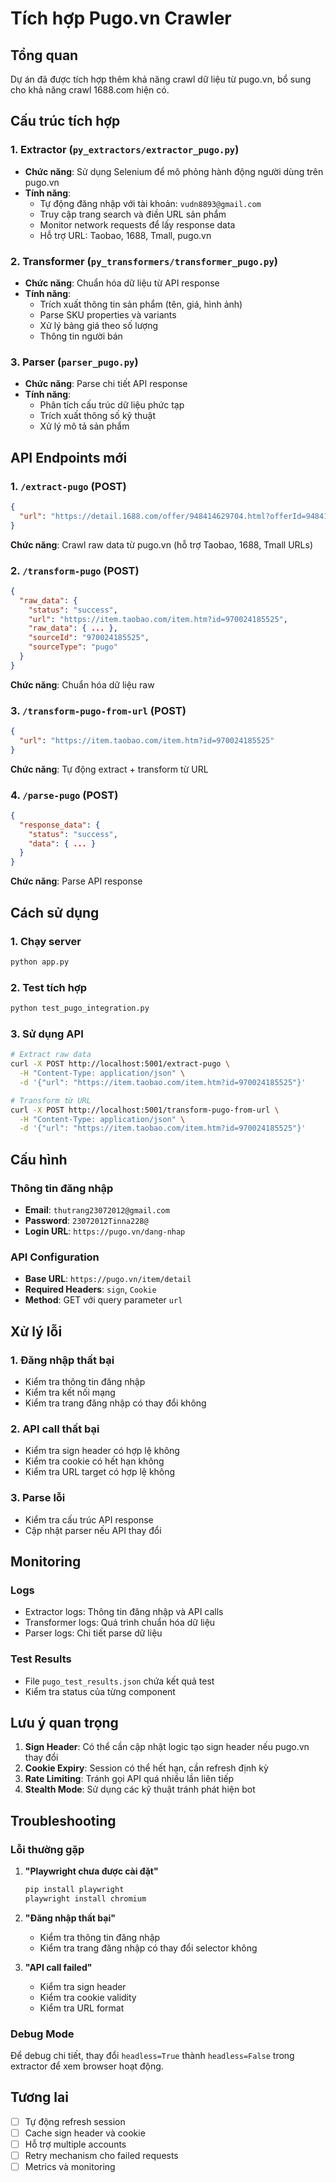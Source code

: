 # Tích hợp Pugo.vn Crawler

## Tổng quan

Dự án đã được tích hợp thêm khả năng crawl dữ liệu từ pugo.vn, bổ sung cho khả năng crawl 1688.com hiện có.

## Cấu trúc tích hợp

### 1. Extractor (`py_extractors/extractor_pugo.py`)
- **Chức năng**: Sử dụng Selenium để mô phỏng hành động người dùng trên pugo.vn
- **Tính năng**:
  - Tự động đăng nhập với tài khoản: `vudn8893@gmail.com`
  - Truy cập trang search và điền URL sản phẩm
  - Monitor network requests để lấy response data
  - Hỗ trợ URL: Taobao, 1688, Tmall, pugo.vn

### 2. Transformer (`py_transformers/transformer_pugo.py`)
- **Chức năng**: Chuẩn hóa dữ liệu từ API response
- **Tính năng**:
  - Trích xuất thông tin sản phẩm (tên, giá, hình ảnh)
  - Parse SKU properties và variants
  - Xử lý bảng giá theo số lượng
  - Thông tin người bán

### 3. Parser (`parser_pugo.py`)
- **Chức năng**: Parse chi tiết API response
- **Tính năng**:
  - Phân tích cấu trúc dữ liệu phức tạp
  - Trích xuất thông số kỹ thuật
  - Xử lý mô tả sản phẩm

## API Endpoints mới

### 1. `/extract-pugo` (POST)
```json
{
  "url": "https://detail.1688.com/offer/948414629704.html?offerId=948414629704&spm=a260k.home2025.recommendpart.2"
}
```
**Chức năng**: Crawl raw data từ pugo.vn (hỗ trợ Taobao, 1688, Tmall URLs)

### 2. `/transform-pugo` (POST)
```json
{
  "raw_data": {
    "status": "success",
    "url": "https://item.taobao.com/item.htm?id=970024185525",
    "raw_data": { ... },
    "sourceId": "970024185525",
    "sourceType": "pugo"
  }
}
```
**Chức năng**: Chuẩn hóa dữ liệu raw

### 3. `/transform-pugo-from-url` (POST)
```json
{
  "url": "https://item.taobao.com/item.htm?id=970024185525"
}
```
**Chức năng**: Tự động extract + transform từ URL

### 4. `/parse-pugo` (POST)
```json
{
  "response_data": {
    "status": "success",
    "data": { ... }
  }
}
```
**Chức năng**: Parse API response

## Cách sử dụng

### 1. Chạy server
```bash
python app.py
```

### 2. Test tích hợp
```bash
python test_pugo_integration.py
```

### 3. Sử dụng API
```bash
# Extract raw data
curl -X POST http://localhost:5001/extract-pugo \
  -H "Content-Type: application/json" \
  -d '{"url": "https://item.taobao.com/item.htm?id=970024185525"}'

# Transform từ URL
curl -X POST http://localhost:5001/transform-pugo-from-url \
  -H "Content-Type: application/json" \
  -d '{"url": "https://item.taobao.com/item.htm?id=970024185525"}'
```

## Cấu hình

### Thông tin đăng nhập
- **Email**: `thutrang23072012@gmail.com`
- **Password**: `23072012Tinna228@`
- **Login URL**: `https://pugo.vn/dang-nhap`

### API Configuration
- **Base URL**: `https://pugo.vn/item/detail`
- **Required Headers**: `sign`, `Cookie`
- **Method**: GET với query parameter `url`

## Xử lý lỗi

### 1. Đăng nhập thất bại
- Kiểm tra thông tin đăng nhập
- Kiểm tra kết nối mạng
- Kiểm tra trang đăng nhập có thay đổi không

### 2. API call thất bại
- Kiểm tra sign header có hợp lệ không
- Kiểm tra cookie có hết hạn không
- Kiểm tra URL target có hợp lệ không

### 3. Parse lỗi
- Kiểm tra cấu trúc API response
- Cập nhật parser nếu API thay đổi

## Monitoring

### Logs
- Extractor logs: Thông tin đăng nhập và API calls
- Transformer logs: Quá trình chuẩn hóa dữ liệu
- Parser logs: Chi tiết parse dữ liệu

### Test Results
- File `pugo_test_results.json` chứa kết quả test
- Kiểm tra status của từng component

## Lưu ý quan trọng

1. **Sign Header**: Có thể cần cập nhật logic tạo sign header nếu pugo.vn thay đổi
2. **Cookie Expiry**: Session có thể hết hạn, cần refresh định kỳ
3. **Rate Limiting**: Tránh gọi API quá nhiều lần liên tiếp
4. **Stealth Mode**: Sử dụng các kỹ thuật tránh phát hiện bot

## Troubleshooting

### Lỗi thường gặp

1. **"Playwright chưa được cài đặt"**
   ```bash
   pip install playwright
   playwright install chromium
   ```

2. **"Đăng nhập thất bại"**
   - Kiểm tra thông tin đăng nhập
   - Kiểm tra trang đăng nhập có thay đổi selector không

3. **"API call failed"**
   - Kiểm tra sign header
   - Kiểm tra cookie validity
   - Kiểm tra URL format

### Debug Mode
Để debug chi tiết, thay đổi `headless=True` thành `headless=False` trong extractor để xem browser hoạt động.

## Tương lai

- [ ] Tự động refresh session
- [ ] Cache sign header và cookie
- [ ] Hỗ trợ multiple accounts
- [ ] Retry mechanism cho failed requests
- [ ] Metrics và monitoring
